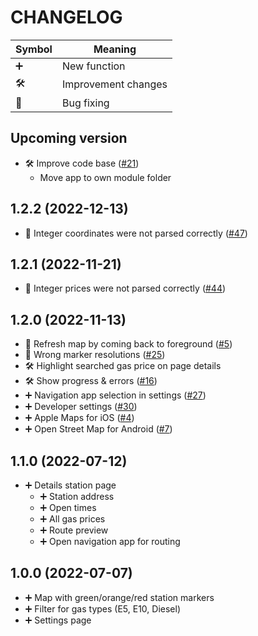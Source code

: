 CHANGELOG
=========

| Symbol | Meaning             |
|--------|---------------------|
| ➕     | New function        |
| 🛠     | Improvement changes |
| 🐞     | Bug fixing          |

## Upcoming version ##

* 🛠 Improve code base ([#21](https://github.com/tankste/app/issues/21))
    * Move app to own module folder

## 1.2.2 (2022-12-13) ##

* 🐞 Integer coordinates were not parsed correctly ([#47](https://github.com/tankste/app/issues/44))

## 1.2.1 (2022-11-21) ##

* 🐞 Integer prices were not parsed correctly ([#44](https://github.com/tankste/app/issues/44))

## 1.2.0 (2022-11-13) ##

* 🐞 Refresh map by coming back to foreground ([#5](https://github.com/tankste/app/issues/5))
* 🐞 Wrong marker resolutions ([#25](https://github.com/tankste/app/issues/25))
* 🛠 Highlight searched gas price on page details
* 🛠 Show progress & errors ([#16](https://github.com/tankste/app/issues/16))
* ➕ Navigation app selection in settings ([#27](https://github.com/tankste/app/issues/27))
* ➕ Developer settings ([#30](https://github.com/tankste/app/issues/30))
* ➕ Apple Maps for iOS ([#4](https://github.com/tankste/app/issues/4))
* ➕ Open Street Map for Android ([#7](https://github.com/tankste/app/issues/7))

## 1.1.0 (2022-07-12) ##

* ➕ Details station page
    * ➕ Station address
    * ➕ Open times
    * ➕ All gas prices
    * ➕ Route preview
    * ➕ Open navigation app for routing

## 1.0.0 (2022-07-07) ##

* ➕ Map with green/orange/red station markers
* ➕ Filter for gas types (E5, E10, Diesel)
* ➕ Settings page